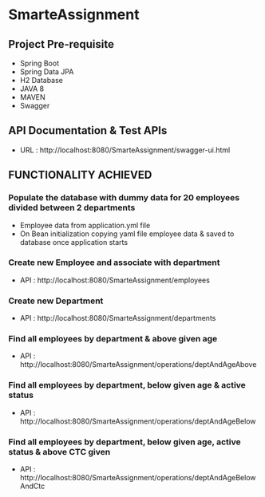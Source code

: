 # SmarteAssignment

## Project Pre-requisite 
- Spring Boot
- Spring Data JPA
- H2 Database
- JAVA 8
- MAVEN
- Swagger

## API Documentation & Test APIs
- URL : http://localhost:8080/SmarteAssignment/swagger-ui.html

## FUNCTIONALITY ACHIEVED

### Populate the database with dummy data for 20 employees divided between 2 departments
- Employee data from application.yml file
- On Bean initialization copying yaml file employee data & saved to database once application starts

### Create new Employee and associate with department
- API : http://localhost:8080/SmarteAssignment/employees

### Create new Department
- API : http://localhost:8080/SmarteAssignment/departments

### Find all employees by department & above given age
- API : http://localhost:8080/SmarteAssignment/operations/deptAndAgeAbove

### Find all employees by department, below given age & active status
- API : http://localhost:8080/SmarteAssignment/operations/deptAndAgeBelow

### Find all employees by department, below given age, active status & above CTC given
- API : http://localhost:8080/SmarteAssignment/operations/deptAndAgeBelowAndCtc